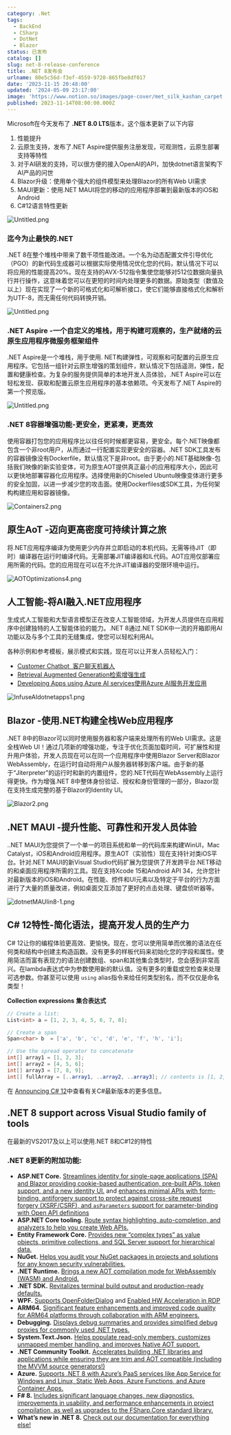 ```yaml
---
category: .Net
tags:
  - BackEnd
  - CSharp
  - DotNet
  - Blazor
status: 已发布
catalog: []
slug: net-8-release-conference
title: .NET 8发布会
urlname: 80e5c56d-f3ef-4559-9720-865fbe8df017
date: '2023-11-15 20:48:00'
updated: '2024-05-09 23:17:00'
image: 'https://www.notion.so/images/page-cover/met_silk_kashan_carpet.jpg'
published: 2023-11-14T08:00:00.000Z
---
```


Microsoft在今天发布了 **.NET 8.0 LTS**版本，这个版本更新了以下内容

1. 性能提升
2. 云原生支持，发布了.NET Aspire提供服务注册发现，可观测性，云原生部署支持等特性
3. 对于AI研发的支持，可以很方便的接入OpenAI的API，加快dotnet语言架构下AI产品的问世
4. Blazor升级：使用单个强大的组件模型来处理Blazor的所有Web UI需求
5. MAUI更新：使用.NET MAUI将您的移动的应用程序部署到最新版本的iOS和Android
6. C#12语言特性更新

![Untitled.png](https://prod-files-secure.s3.us-west-2.amazonaws.com/5d24fe63-e567-4804-86f9-9fdc62e13082/10cda029-65af-4ea7-b30e-605b2d9e6c57/Untitled.png?X-Amz-Algorithm=AWS4-HMAC-SHA256&X-Amz-Content-Sha256=UNSIGNED-PAYLOAD&X-Amz-Credential=AKIAT73L2G45FSPPWI6X%2F20241122%2Fus-west-2%2Fs3%2Faws4_request&X-Amz-Date=20241122T053915Z&X-Amz-Expires=3600&X-Amz-Signature=3ca5db3de67918493c5fa87ad61af6b7dc9d99accc6c85a5871715c71e9502e4&X-Amz-SignedHeaders=host&x-id=GetObject)


### **迄今为止最快的.NET**


.NET 8在整个堆栈中带来了数千项性能改进。一个名为动态配置文件引导优化（PGO）的新代码生成器可以根据实际使用情况优化您的代码，默认情况下可以将应用的性能提高20%。现在支持的AVX-512指令集使您能够对512位数据向量执行并行操作，这意味着您可以在更短的时间内处理更多的数据。原始类型（数值及以上）现在实现了一个新的可格式化和可解析接口，使它们能够直接格式化和解析为UTF-8，而无需任何代码转换开销。


![Untitled.png](https://prod-files-secure.s3.us-west-2.amazonaws.com/5d24fe63-e567-4804-86f9-9fdc62e13082/edcbf140-d619-4389-a4a6-f97c113ab9f2/Untitled.png?X-Amz-Algorithm=AWS4-HMAC-SHA256&X-Amz-Content-Sha256=UNSIGNED-PAYLOAD&X-Amz-Credential=AKIAT73L2G45FSPPWI6X%2F20241122%2Fus-west-2%2Fs3%2Faws4_request&X-Amz-Date=20241122T053915Z&X-Amz-Expires=3600&X-Amz-Signature=ab3cd81293b2fef5d467562ed2d8c2bb1ee10a4b890686ce5aaf86273a9a32c6&X-Amz-SignedHeaders=host&x-id=GetObject)


### **.NET Aspire -一个自定义的堆栈，用于构建可观察的，生产就绪的云原生应用程序微服务框架组件**


.NET Aspire是一个堆栈，用于使用. NET构建弹性，可观察和可配置的云原生应用程序。它包括一组针对云原生增强的策划组件，默认情况下包括遥测，弹性，配置和健康检查。为复杂的服务提供简单的本地开发人员体验，.NET Aspire可以在轻松发现、获取和配置云原生应用程序的基本依赖项。今天发布了.NET Aspire的第一个预览版。


![Untitled.png](https://prod-files-secure.s3.us-west-2.amazonaws.com/5d24fe63-e567-4804-86f9-9fdc62e13082/ff6a34d3-ac25-412d-9204-a7263d00528f/Untitled.png?X-Amz-Algorithm=AWS4-HMAC-SHA256&X-Amz-Content-Sha256=UNSIGNED-PAYLOAD&X-Amz-Credential=AKIAT73L2G45FSPPWI6X%2F20241122%2Fus-west-2%2Fs3%2Faws4_request&X-Amz-Date=20241122T053915Z&X-Amz-Expires=3600&X-Amz-Signature=da734e2940b1c6176fd8bf1f4ecf6303377cb357b515a0c2edb5a936b6abcf7e&X-Amz-SignedHeaders=host&x-id=GetObject)


### **.NET 8容器增强功能-更安全，更紧凑，更高效**


使用容器打包您的应用程序比以往任何时候都更容易，更安全。每个.NET映像都包含一个非root用户，从而通过一行配置实现更安全的容器。.NET SDK工具发布的容器镜像没有Dockerfile，默认情况下是非root。由于更小的.NET基础映像-包括我们映像的新实验变体，可为原生AOT提供真正最小的应用程序大小，因此可以更快地部署容器化应用程序。选择使用新的Chiseled Ubuntu映像变体进行更多的安全加固，以进一步减少您的攻击面。使用Dockerfiles或SDK工具，为任何架构构建应用和容器镜像。


![Containers2.png](https://devblogs.microsoft.com/dotnet/wp-content/uploads/sites/10/2023/11/Containers2.png)


## 原生AoT -迈向更高密度可持续计算之旅


将.NET应用程序编译为使用更少内存并立即启动的本机代码。无需等待JIT（即时）编译器在运行时编译代码。无需部署JIT编译器和IL代码。AOT应用仅部署应用所需的代码。您的应用现在可以在不允许JIT编译器的受限环境中运行。


![AOTOptimizations4.png](https://devblogs.microsoft.com/dotnet/wp-content/uploads/sites/10/2023/11/AOTOptimizations4.png)


## 人工智能-将AI融入.NET应用程序


生成式人工智能和大型语言模型正在改变人工智能领域，为开发人员提供在应用程序中创建独特的人工智能体验的能力。.NET 8通过.NET SDK中一流的开箱即用AI功能以及与多个工具的无缝集成，使您可以轻松利用AI。


各种示例和参考模板，展示模式和实践，现在可以让开发人员轻松入门：

- [Customer Chatbot](https://github.com/dotnet/eShop)[ ](https://github.com/dotnet/eShop)[ 客户聊天机器人](https://github.com/dotnet/eShop)
- [Retrieval Augmented Generation](https://github.com/Azure-Samples/azure-search-openai-demo-csharp)[检索增强生成](https://github.com/Azure-Samples/azure-search-openai-demo-csharp)
- [Developing Apps using Azure AI services](https://devblogs.microsoft.com/dotnet/demystifying-retrieval-augmented-generation-with-dotnet/)[使用Azure AI服务开发应用](https://devblogs.microsoft.com/dotnet/demystifying-retrieval-augmented-generation-with-dotnet/)

![InfuseAIdotnetapps1.png](https://devblogs.microsoft.com/dotnet/wp-content/uploads/sites/10/2023/11/InfuseAIdotnetapps1.png)


## Blazor -使用.NET构建全栈Web应用程序


.NET 8中的Blazor可以同时使用服务器和客户端来处理所有的Web UI需求。这是全栈Web UI！通过几项新的增强功能，专注于优化页面加载时间，可扩展性和提升用户体验，开发人员现在可以在同一个应用程序中使用Blazor Server和Blazor WebAssembly，在运行时自动将用户从服务器转移到客户端。由于新的基于“Jiterpreter”的运行时和新的内置组件，您的.NET代码在WebAssembly上运行得更快。作为增强.NET 8中整体身份验证、授权和身份管理的一部分，Blazor现在支持生成完整的基于Blazor的Identity UI。


![Blazor2.png](https://devblogs.microsoft.com/dotnet/wp-content/uploads/sites/10/2023/11/Blazor2.png)


## .NET MAUI -提升性能、可靠性和开发人员体验


..NET MAUI为您提供了一个单一的项目系统和单一的代码库来构建WinUI，Mac Catalyst，iOS和Android应用程序。原生AOT（实验性）现在支持针对类iOS平台。针对.NET MAUI的新Visual Studio代码扩展为您提供了开发跨平台.NET移动的和桌面应用程序所需的工具。现在支持Xcode 15和Android API 34，允许您针对最新版本的iOS和Android。在性能、控件和UI元素以及特定于平台的行为方面进行了大量的质量改进，例如桌面交互添加了更好的点击处理、键盘侦听器等。


![dotnetMAUIin8-1.png](https://devblogs.microsoft.com/dotnet/wp-content/uploads/sites/10/2023/11/dotnetMAUIin8-1.png)


## C# 12特性-简化语法，提高开发人员的生产力


C# 12让你的编程体验更高效、更愉快。现在，您可以使用简单而优雅的语法在任何类和结构中创建主构造函数。没有更多的样板代码来初始化您的字段和属性。使用简洁而富有表现力的语法创建数组、span和其他集合类型时，您会感到非常高兴。在lambda表达式中为参数使用新的默认值。没有更多的重载或空检查来处理可选参数。你甚至可以使用 `using` alias指令来给任何类型别名，而不仅仅是命名类型！


**Collection expressions** **集合表达式**


```c#
// Create a list:
List<int> a = [1, 2, 3, 4, 5, 6, 7, 8];

// Create a span
Span<char> b  = ['a', 'b', 'c', 'd', 'e', 'f', 'h', 'i'];

// Use the spread operator to concatenate
int[] array1 = [1, 2, 3];
int[] array2 = [4, 5, 6];
int[] array3 = [7, 8, 9];
int[] fullArray = [..array1, ..array2, ..array3]; // contents is [1, 2, 3, 4, 5, 6, 7, 8, 9]
```


在 [Announcing C# 12](https://devblogs.microsoft.com/dotnet/announcing-csharp-12)中查看有关C#最新版本的更多信息。


## .NET 8 support across Visual Studio family of tools


在最新的VS2017及以上可以使用.NET 8和C#12的特性


### .NET 8更新的附加功能:

- **ASP.NET Core.** [Streamlines identity for single-page applications (SPA) and Blazor providing cookie-based authentication, pre-built APIs, token support, and a new identity UI.](https://devblogs.microsoft.com/dotnet/whats-new-with-identity-in-dotnet-8/) and [enhances minimal APIs with form-binding, antiforgery support to protect against cross-site request forgery (XSRF/CSRF), and ](https://learn.microsoft.com/aspnet/core/release-notes/aspnetcore-8.0#minimal-apis)[`asParameters`](https://learn.microsoft.com/aspnet/core/release-notes/aspnetcore-8.0#minimal-apis)[ support for parameter-binding with Open API definitions](https://learn.microsoft.com/aspnet/core/release-notes/aspnetcore-8.0#minimal-apis)
- **ASP.NET Core tooling.** [Route syntax highlighting, auto-completion, and analyzers to help you create Web APIs.](https://devblogs.microsoft.com/dotnet/aspnet-core-route-tooling-dotnet-8/)
- **Entity Framework Core.** [Provides new “complex types” as value objects, primitive collections, and SQL Server support for hierarchical data.](https://devblogs.microsoft.com/dotnet/announcing-ef8-rc2/)
- **NuGet.** [Helps you audit your NuGet packages in projects and solutions for any known security vulnerabilities.](https://learn.microsoft.com/nuget/concepts/auditing-packages)
- **.NET Runtime.** [Brings a new AOT compilation mode for WebAssembly (WASM) and Android.](https://devblogs.microsoft.com/dotnet/announcing-dotnet-8-rc1/#androidstripilafteraot-mode-on-android)
- **.NET SDK.** [Revitalizes terminal build output and production-ready defaults.](https://learn.microsoft.com/dotnet/core/whats-new/dotnet-8#net-sdk)
- **WPF.** [Supports OpenFolderDialog](https://devblogs.microsoft.com/dotnet/wpf-file-dialog-improvements-in-dotnet-8/) and [Enabled HW Acceleration in RDP](https://devblogs.microsoft.com/dotnet/announcing-dotnet-8-rc1/#wpf-hardware-acceleration-in-rdp)
- **ARM64.** [Significant feature enhancements and improved code quality for ARM64 platforms through collaboration with ARM engineers.](https://devblogs.microsoft.com/dotnet/this-arm64-performance-in-dotnet-8/)
- **Debugging.** [Displays debug summaries and provides simplified debug proxies for commonly used .NET types.](https://devblogs.microsoft.com/dotnet/debugging-enhancements-in-dotnet-8/)
- **System.Text.Json.** [Helps populate read-only members, customizes unmapped member handling, and improves Native AOT support.](https://devblogs.microsoft.com/dotnet/system-text-json-in-dotnet-8/)
- **.NET Community Toolkit.** [Accelerates building .NET libraries and applications while ensuring they are trim and AOT compatible (including the MVVM source generators!)](https://devblogs.microsoft.com/dotnet/announcing-the-dotnet-community-toolkit-821/)
- **Azure.** [Supports .NET 8 with Azure’s PaaS services like App Service for Windows and Linux, Static Web Apps, Azure Functions, and Azure Container Apps.](https://aka.ms/appservice-dotnet8)
- **F# 8.** [Includes significant language changes, new diagnostics, improvements in usability, and performance enhancements in project compilation, as well as upgrades to the FSharp.Core standard library.](https://devblogs.microsoft.com/dotnet/announcing-fsharp-8/)
- **What’s new in .NET 8.** [Check out our documentation for everything else!](https://learn.microsoft.com/dotnet/core/whats-new/dotnet-8)

